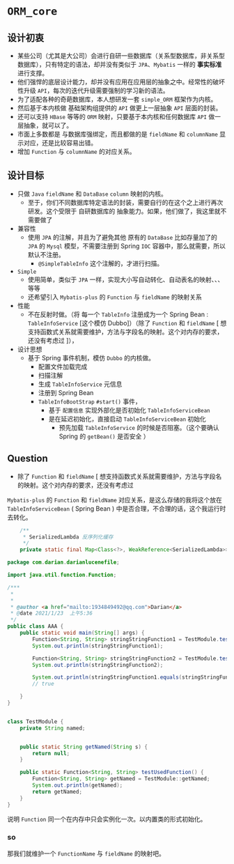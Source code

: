 # `ORM_core`

## 设计初衷

- 某些公司（尤其是大公司）会进行自研一些数据库（关系型数据库，非关系型数据库），只有特定的语法，却并没有类似于 `JPA`、`Mybatis` 一样的 **事实标准**  进行支撑。
- 他们强悍的底层设计能力，却并没有应用在应用层的抽象之中。经常性的破坏性升级 `API`，每次的迭代升级需要强制的学习新的语法。
- 为了适配各种的奇葩数据库，本人想研发一套 `simple_ORM` 框架作为内核。
- 然后基于本内核做 基础架构组提供的 `API` 做更上一层抽象 `API` 层面的封装。
- 还可以支持 `HBase` 等等的 `ORM` 映射，只要基于本内核和任何数据库 `API` 做一层抽象，就可以了。
- 市面上多数都是 与数据库强绑定，而且都做的是 `fieldName` 和 `columnName` 显示对应，还是比较容易出错。
- 增加 `Function` 与 `columnName` 的对应关系。

## 设计目标

- 只做 `Java` `fieldName` 和 `DataBase` `column` 映射的内核。
    - 至于，你们不同数据库特定语法的封装，需要自行的在这个之上进行再次研发。这个受限于 自研数据库的 抽象能力。如果，他们做了，我这里就不需要做了
- 兼容性
    - 使用 `JPA` 的注解，并且为了避免其他 原有的 `DataBase` 比如存量加了的 `JPA` 的 `Mysql` 模型，不需要注册到 Spring `IOC` 容器中，那么就需要，所以默认不注册。
        - `@SimpleTableInfo` 这个注解的，才进行扫描。
- `Simple`
    - 使用简单，类似于 `JPA` 一样，实现大小写自动转化、自动表名的映射、、、等等
    - 还希望引入 `Mybatis-plus` 的 `Function` 与 `fieldName` 的映射关系
- 性能
    - 不在反射时做。（将 每一个 `TableInfo` 注册成为一个 Spring Bean :  `TableInfoService`  [这个模仿 Dubbo]）（除了 `Function` 和 `fieldName` [ 想支持函数式关系就需要维护，方法与字段名的映射。这个对内存的要求，还没有考虑过 ]），
- 设计思想
    - 基于 Spring 事件机制，模仿 `Dubbo` 的内核做。
        - 配置文件加载完成
        - 扫描注解
        - 生成 `TableInfoService` 元信息
        - 注册到 Spring Bean
        - `TableInfoBootStrap`  `#start()` 事件，
            - 基于 `配置信息` 实现外部化是否初始化 `TableInfoServiceBean`
            - 是在延迟初始化，直接启动 `TableInfoServiceBean` 初始化
                - 预先加载 `TableInfoService` 的时候是否阻塞。（这个要确认 Spring 的 `getBean()` 是否安全 ）



## Question

- 除了 `Function` 和 `fieldName` [ 想支持函数式关系就需要维护，方法与字段名的映射。这个对内存的要求，还没有考虑过

`Mybatis-plus` 的 `Function` 和 `fieldName` 对应关系，是这么存储的我将这个放在 `TableInfoServiceBean` ( Spring Bean ) 中是否合理，不合理的话，这个我运行时去转化。

```java
    /**
     * SerializedLambda 反序列化缓存
     */
    private static final Map<Class<?>, WeakReference<SerializedLambda>> FUNC_CACHE = new ConcurrentHashMap<>();
```

```java
package com.darian.darianlucenefile;

import java.util.function.Function;

/***
 *
 *
 * @author <a href="mailto:1934849492@qq.com">Darian</a>
 * @date 2021/1/23  上午5:36
 */
public class AAA {
    public static void main(String[] args) {
        Function<String, String> stringStringFunction1 = TestModule.testUsedFunction();
        System.out.println(stringStringFunction1);

        Function<String, String> stringStringFunction2 = TestModule.testUsedFunction();
        System.out.println(stringStringFunction2);

        System.out.println(stringStringFunction1.equals(stringStringFunction2));
        // true

    }
}


class TestModule {
    private String named;


    public static String getNamed(String s) {
        return null;
    }

    public static Function<String, String> testUsedFunction() {
        Function<String, String> getNamed = TestModule::getNamed;
        System.out.println(getNamed);
        return getNamed;
    }
}
```



说明 `Function` 同一个在内存中只会实例化一次。以内置类的形式初始化。

### so

那我们就维护一个 `FunctionName` 与 `fieldName` 的映射吧。
